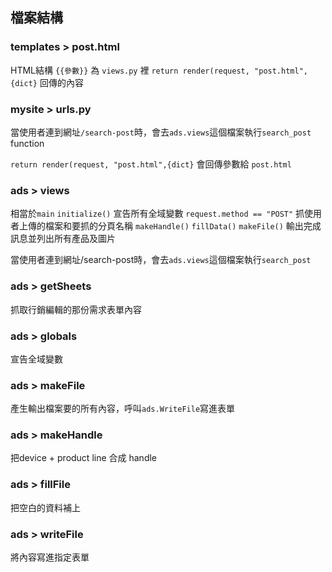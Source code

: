 ## 檔案結構
### templates > post.html
HTML結構
`{{參數}}` 為 `views.py` 裡 `return render(request, "post.html",{dict}` 回傳的內容

### mysite > urls.py
當使用者連到網址`/search-post`時，會去`ads.views`這個檔案執行`search_post` function

 `return render(request, "post.html",{dict}` 會回傳參數給 `post.html`

### ads > views 
相當於`main`
`initialize()` 宣告所有全域變數
`request.method == "POST"` 抓使用者上傳的檔案和要抓的分頁名稱
`makeHandle()`
`fillData()`
`makeFile()`
輸出完成訊息並列出所有產品及圖片

當使用者連到網址/search-post時，會去`ads.views`這個檔案執行`search_post`

### ads > getSheets
抓取行銷編輯的那份需求表單內容

### ads > globals
宣告全域變數

### ads > makeFile
產生輸出檔案要的所有內容，呼叫`ads.WriteFile`寫進表單

### ads > makeHandle
把device + product line 合成 handle

### ads > fillFile
把空白的資料補上

### ads > writeFile
將內容寫進指定表單

